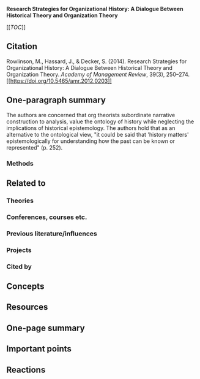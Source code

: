 **Research Strategies for Organizational History: A Dialogue Between Historical Theory and Organization Theory**

[[_TOC_]]

## Citation

Rowlinson, M., Hassard, J., & Decker, S. (2014). Research Strategies for Organizational History: A Dialogue Between Historical Theory and Organization Theory. *Academy of Management Review*, 39(3), 250–274. [[https://doi.org/10.5465/amr.2012.0203]]

## One-paragraph summary

The authors are concerned that org theorists subordinate narrative construction to analysis, value the ontology of history while neglecting the implications of historical epistemology. The authors hold that as an alternative to the ontological view, "it could be said that 'history matters' epistemologically for understanding how the past can be known or represented" (p. 252).

### Methods

## Related to

### Theories

### Conferences, courses etc.

### Previous literature/influences

### Projects

### Cited by

## Concepts

## Resources

## One-page summary

## Important points

## Reactions